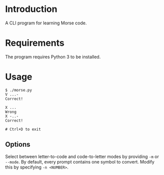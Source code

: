 # Introduction

A CLI program for learning Morse code.

# Requirements

The program requires Python 3 to be installed.

# Usage

```
$ ./morse.py
V ...-
Correct!

X ...
Wrong
X -..-
Correct!

# Ctrl+D to exit
```

## Options

Select between letter-to-code and code-to-letter modes by providing `-m` or `--mode`. By default, every prompt contains one symbol to convert. Modify this by specifying `-n <NUMBER>`.
